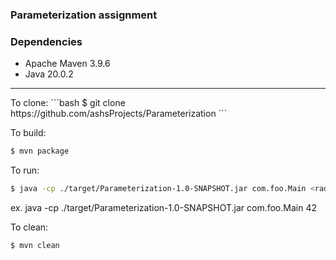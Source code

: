 ### Parameterization assignment

### Dependencies
- Apache Maven 3.9.6
- Java 20.0.2

<hr>
To clone:
```bash
$ git clone https://github.com/ashsProjects/Parameterization
```

To build:
```bash
$ mvn package
```

To run:
```bash
$ java -cp ./target/Parameterization-1.0-SNAPSHOT.jar com.foo.Main <radius>
```
ex. java -cp ./target/Parameterization-1.0-SNAPSHOT.jar com.foo.Main 42

To clean:
```bash
$ mvn clean
```
